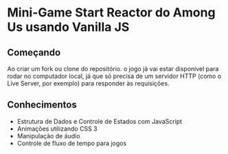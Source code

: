 # Mini-Game Start Reactor do Among Us usando Vanilla JS
## Começando

Ao criar um fork ou clone do repositório. o jogo já vai estar disponível para rodar no computador local, já que só precisa de um servidor HTTP (como o Live Server, por exemplo) para responder às requisições.


## Conhecimentos

* Estrutura de Dados e Controle de Estados com JavaScript
* Animações utilizando CSS 3
* Manipulação de áudio
* Controle de fluxo de tempo para jogos
